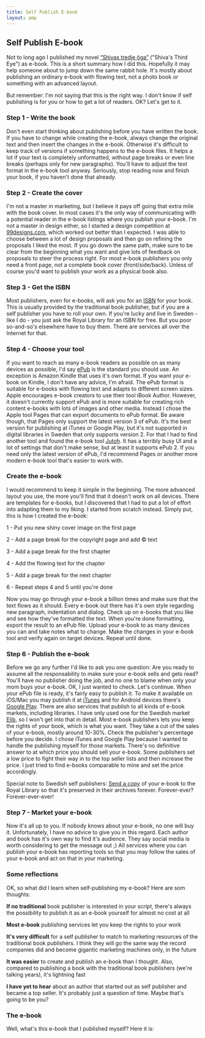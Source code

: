 ```yaml
---
title: Self Publish E-book
layout: amp
---
```

## Self Publish E-book
<amp-img src="/images/desk_w320.jpg" srcset="/images/desk_w500.jpg 500w, /images/desk_w320.jpg 320w" alt="Old desktop" sizes="95vw" width="500" height="375"></amp-img>
Not to long ago I published my novel [“Shivas tredje öga”](https://itunes.apple.com/se/book/shivas-tredje-oga/id989530003?mt=11&at=&ct=SV_se&ign-mpt=uo%3D6) ("Shiva's Third Eye") as e-book. This is a short summary how I did this. Hopefully it may help someone about to jump down the same rabbit hole. It's mostly about publishing an ordinary e-book with flowing text, not a photo book or something with an advanced layout.

But remember: I'm not saying that this is the right way. I don't know if self publishing is for you or how to get a lot of readers. OK? Let's get to it.

### Step 1 - Write the book
Don't even start thinking about publishing before you have written the book. If you have to change while creating the e-book, always change the original text and then insert the changes in the e-book. Otherwise it's difficult to keep track of versions if something happens to the e-book files. It helps a lot if your text is completely unformatted, without page breaks or even line breaks (perhaps only for new paragraphs). You'll have to adjust the text format in the e-book tool anyway. Seriously, stop reading now and finish your book, if you haven't done that already.

### Step 2 - Create the cover
I'm not a master in marketing, but I believe it pays off going that extra mile with the book cover. In most cases it's the only way of communicating with a potential reader in the e-book listings where you publish your e-book. I'm not a master in design either, so I started a design competition at [99designs.com](http://99designs.com/), which worked out better than I expected. I was able to choose between a lot of design proposals and then go on refining the proposals I liked the most. If you go down the same path, make sure to be clear from the beginning what you want and give lots of feedback on proposals to steer the process right. For most e-book publishers you only need a front page, not a complete book cover (front/side/back). Unless of course you'd want to publish your work as a physical book also.

### Step 3 - Get the ISBN
Most publishers, even for e-books, will ask you for an [ISBN](https://en.wikipedia.org/wiki/International_Standard_Book_Number) for your book. This is usually provided by the traditional book publisher, but if you are a self publisher you have to roll your own. If you're lucky and live in Sweden - like I do - you just ask the Royal Library for an ISBN for free. But you poor so-and-so's elsewhere have to buy them. There are services all over the Internet for that.

### Step 4 - Choose your tool
If you want to reach as many e-book readers as possible on as many devices as possible, I'd say [ePub](http://en.wikipedia.org/wiki/EPUB) is the standard you should use. An exception is Amazon Kindle that uses it's own format. If you want your e-book on Kindle, I don't have any advice, I'm afraid. The ePub format is suitable for e-books with flowing text and adapts to different screen sizes. Apple encourages e-book creators to use their tool iBook Author. However, it doesn't currently support ePub and is more suitable for creating rich content e-books with lots of images and other media. Instead I chose the Apple tool Pages that can export documents to ePub format. Be aware though, that Pages only support the latest version 3 of ePub. It's the best version for publishing at iTunes or Google Play, but it's not supported in digital libraries in Sweden that only supports version 2. For that I had to find another tool and found the e-book tool [Jutoh](http://www.jutoh.com/). It has a terribly busy UI and a lot of settings that don't make sense, but at least it supports ePub 2. If you need only the latest version of ePub, I'd recommend Pages or another more modern e-book tool that's easier to work with.

### Create the e-book
I would recommend to keep it simple in the beginning. The more advanced layout you use, the more you'll find that it doesn't work on all devices. There are templates for e-books, but I discovered that I had to put a lot of effort into adapting them to my liking. I started from scratch instead. Simply put, this is how I created the e-book:

1 - Put you new shiny cover image on the first page

2 - Add a page break for the copyright page and add &copy; text

3 - Add a page break for the first chapter

4 - Add the flowing text for the chapter

5 - Add a page break for the next chapter

6 - Repeat steps 4 and 5 until you're done

Now you may go through your e-book a billion times and make sure that the text flows as it should. Every e-book out there has it's own style regarding new paragraph, indentation and dialog. Check up on e-books that you like and see how they've formatted the text. When you're done formatting, export the result to an ePub file. Upload your e-book to as many devices you can and take notes what to change. Make the changes in your e-book tool and verify again on target devices. Repeat until done. 

### Step 6 - Publish the e-book
Before we go any further I'd like to ask you one question: Are you ready to assume all the responsability to make sure your e-book sells and gets read? You'll have no publisher doing the job, and no one to blame when only your mom buys your e-book. OK, I just wanted to check. Let's continue. When your ePub file is ready, it's fairly easy to publish it. To make it available on iOS/Mac you may publish it at [iTunes](http://www.apple.com/itunes/working-itunes/sell-content/) and for Android devices there's [Google Play](https://play.google.com/books/publish/u/0/). There are also services that publish to all kinds of e-book markets, including libraries. I have only used one for the Swedish market [Elib](http://www2.elib.se/), so I won't get into that in detail. Most e-book publishers lets you keep the rights of your book, which is what you want. They take a cut of the sales of your e-book, mostly around 10-30%. Check the publisher's percentage before you decide. I chose iTunes and Google Play because I wanted to handle the publishing myself for those markets. There's no definitive answer to at which price you should sell your e-book. Some publishers set a low price to fight their way in to the top seller lists and then increase the price. I just tried to find e-books comparable to mine and set the price accordingly.

Special note to Swedish self publishers: [Send a copy](http://www.kb.se/plikt/eplikt/) of your e-book to the Royal Library so that it's preserved in their archives forever. Forever-ever? Forever-ever-ever!

### Step 7 - Market your e-book
Now it's all up to you. If nobody knows about your e-book, no one will buy it. Unfortunately, I have no advice to give you in this regard. Each author and book has it's own way to find it's audience. They say social media is worth considering to get the message out ;) All services where you can publish your e-book has reporting tools so that you may follow the sales of your e-book and act on that in your marketing.

### Some reflections
OK, so what did I learn when self-publishing my e-book? Here are som thoughts:

**If no traditional** book publisher is interested in your script, there's always the possibility to publish it as an e-book yourself for almost no cost at all

**Most e-book** publishing services let you keep the rights to your work

**It's very difficult** for a self publisher to match to marketing resources of the traditional book publishers. I think they will go the same way the record companies did and become gigantic marketing machines only, in the future

**It was easier** to create and publish an e-book than I thought. Also, compared to publishing a book with the traditional book publishers (we're talking years), it's lightning fast

**I have yet to hear** about an author that started out as self publisher and became a top seller. It's probably just a question of time. Maybe that's going to be you?

### The e-book
Well, what's this e-book that I published myself? Here it is:

<a href="https://itunes.apple.com/se/book/shivas-tredje-oga/id989530003?mt=11&at=&ct=SV_se&ign-mpt=uo%3D6"><amp-img src="/images/shivas_cover.jpg" alt="Book cover" width="150" height="225"></amp-img></a>

<a href="https://itunes.apple.com/se/book/shivas-tredje-oga/id989530003?mt=11&at=&ct=SV_se&ign-mpt=uo%3D6"><amp-img src="/images/ibooks_se.jpg" alt="Download from iTunes" width="129" height="46" class="flat"></amp-img></a>

<a href="https://play.google.com/store/books/details/Kenneth_Ocklund_Shivas_tredje_%C3%B6ga?id=APQ3CQAAQBAJ"><amp-img src="/images/google_play.png" alt="Download from Google Play" width="129" height="45" class="flat"></amp-img></a>